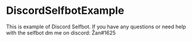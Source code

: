 # DiscordSelfbotExample
This is example of Discord Selfbot.
If you have any questions or need help with the selfbot dm me on discord: Žan#1625
